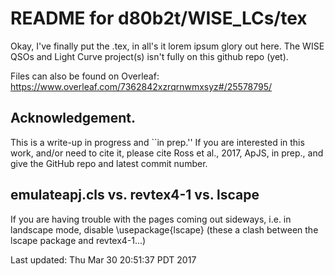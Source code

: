 # README for d80b2t/WISE_LCs/tex

Okay, I've finally put the .tex, in all's it lorem ipsum glory out here. 
The WISE QSOs and Light Curve project(s) isn't fully on this github repo (yet).

Files can also be found on Overleaf:
https://www.overleaf.com/7362842xzrqrnwmxsyz#/25578795/


## Acknowledgement. 
This is a write-up in progress and ``in prep.''
If you are interested in this work, and/or need to cite it, please cite
Ross et al., 2017, ApJS, in prep.,
and give the GitHub repo and latest commit number. 

## emulateapj.cls vs. revtex4-1 vs. lscape
If you are having  trouble with the pages coming out sideways,
i.e. in landscape mode, disable \usepackage{lscape}
(these a clash between the lscape package and revtex4-1...)



Last updated:
	Thu Mar 30 20:51:37 PDT 2017



